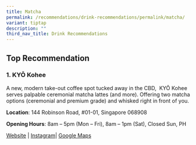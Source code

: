 ```yaml
---
title: Matcha
permalink: /recommendations/drink-recommendations/permalink/matcha/
variant: tiptap
description: ""
third_nav_title: Drink Recommendations
---
```

<h2>Top Recommendation </h2>
<h3>1. KYŌ Kohee</h3>
<p>A new, modern take-out coffee spot tucked away in the CBD, &nbsp;KYŌ Kohee
serves palpable ceremonial matcha lattes (and more). Offering two matcha
options (ceremonial and premium grade) and whisked right in front of you.</p>
<p><strong>Location</strong>: 144 Robinson Road, #01-01, Singapore 068908</p>
<p><strong>Opening Hours</strong>: 8am – 5pm (Mon – Fri), 8am – 1pm (Sat),
Closed Sun, PH</p>
<p><a href="https://www.kyokohee.com/" rel="noopener noreferrer nofollow" target="_blank">Website</a> |
<a href="https://www.instagram.com/kyokohee.sg/?hl=en" rel="noopener noreferrer nofollow" target="_blank">Instagram</a>| <a href="https://g.co/kgs/fPaUSNx" rel="noopener noreferrer nofollow" target="_blank">Google Maps</a>
</p>
<p></p>